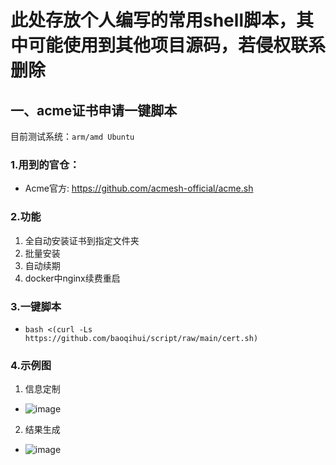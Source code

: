 # 此处存放个人编写的常用shell脚本，其中可能使用到其他项目源码，若侵权联系删除
## 一、acme证书申请一键脚本
目前测试系统：`arm/amd Ubuntu`
### 1.用到的官仓：
+ Acme官方: https://github.com/acmesh-official/acme.sh 

### 2.功能
1. 全自动安装证书到指定文件夹
2. 批量安装
3. 自动续期
4. docker中nginx续费重启
### 3.一键脚本
+ ```bash <(curl -Ls https://github.com/baoqihui/script/raw/main/cert.sh)```
### 4.示例图
1. 信息定制
  + ![image](https://user-images.githubusercontent.com/50536515/154844456-c7b49470-323d-421b-8c8b-73f8ed29b1bb.png)
2. 结果生成
  + ![image](https://user-images.githubusercontent.com/50536515/154844580-602b13c4-255f-4b64-96ad-8f1601fd8fe4.png)

